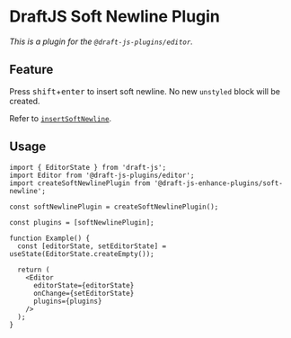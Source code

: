 # DraftJS Soft Newline Plugin

_This is a plugin for the `@draft-js-plugins/editor`._

## Feature

Press <kbd>shift</kbd>+<kbd>enter</kbd> to insert soft newline. No new `unstyled` block will be created.

Refer to [`insertSoftNewline`](https://draftjs.org/docs/api-reference-rich-utils#insertsoftnewline).

## Usage

```tsx
import { EditorState } from 'draft-js';
import Editor from '@draft-js-plugins/editor';
import createSoftNewlinePlugin from '@draft-js-enhance-plugins/soft-newline';

const softNewlinePlugin = createSoftNewlinePlugin();

const plugins = [softNewlinePlugin];

function Example() {
  const [editorState, setEditorState] = useState(EditorState.createEmpty());

  return (
    <Editor
      editorState={editorState}
      onChange={setEditorState}
      plugins={plugins}
    />
  );
}
```
